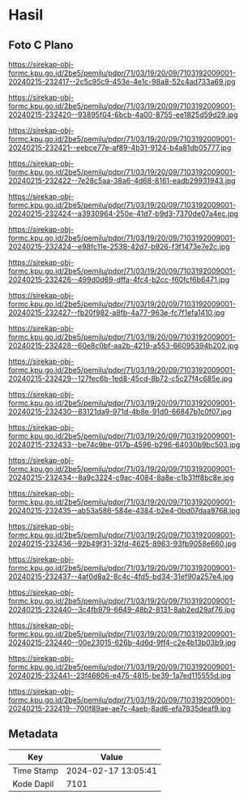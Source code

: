 # Hasil

## Foto C Plano

https://sirekap-obj-formc.kpu.go.id/2be5/pemilu/pdpr/71/03/19/20/09/7103192009001-20240215-232417--2c5c95c9-453e-4e1c-98a8-52c4ad733a69.jpg

https://sirekap-obj-formc.kpu.go.id/2be5/pemilu/pdpr/71/03/19/20/09/7103192009001-20240215-232420--93895f04-6bcb-4a00-8755-ee1825d59d29.jpg

https://sirekap-obj-formc.kpu.go.id/2be5/pemilu/pdpr/71/03/19/20/09/7103192009001-20240215-232421--eebce77e-af89-4b31-9124-b4a81db05777.jpg

https://sirekap-obj-formc.kpu.go.id/2be5/pemilu/pdpr/71/03/19/20/09/7103192009001-20240215-232422--7e28c5aa-38a6-4d68-8161-eadb29931943.jpg

https://sirekap-obj-formc.kpu.go.id/2be5/pemilu/pdpr/71/03/19/20/09/7103192009001-20240215-232424--a3930964-250e-41d7-b9d3-7370de07a4ec.jpg

https://sirekap-obj-formc.kpu.go.id/2be5/pemilu/pdpr/71/03/19/20/09/7103192009001-20240215-232424--e98fc11e-2538-42d7-b926-f3f1473e7e2c.jpg

https://sirekap-obj-formc.kpu.go.id/2be5/pemilu/pdpr/71/03/19/20/09/7103192009001-20240215-232426--499d0d69-dffa-4fc4-b2cc-f60fcf6b6471.jpg

https://sirekap-obj-formc.kpu.go.id/2be5/pemilu/pdpr/71/03/19/20/09/7103192009001-20240215-232427--fb20f982-a8fb-4a77-963e-fc7f1efa1410.jpg

https://sirekap-obj-formc.kpu.go.id/2be5/pemilu/pdpr/71/03/19/20/09/7103192009001-20240215-232428--60e8c0bf-aa2b-4219-a553-66095394b202.jpg

https://sirekap-obj-formc.kpu.go.id/2be5/pemilu/pdpr/71/03/19/20/09/7103192009001-20240215-232429--127fec6b-1ed8-45cd-8b72-c5c27f4c685e.jpg

https://sirekap-obj-formc.kpu.go.id/2be5/pemilu/pdpr/71/03/19/20/09/7103192009001-20240215-232430--83121da9-971d-4b8e-91d0-66847b1c0f07.jpg

https://sirekap-obj-formc.kpu.go.id/2be5/pemilu/pdpr/71/03/19/20/09/7103192009001-20240215-232433--be74c9be-017b-4596-b296-64030b9bc503.jpg

https://sirekap-obj-formc.kpu.go.id/2be5/pemilu/pdpr/71/03/19/20/09/7103192009001-20240215-232434--8a9c3224-c9ac-4084-8a8e-c1b31ff8bc8e.jpg

https://sirekap-obj-formc.kpu.go.id/2be5/pemilu/pdpr/71/03/19/20/09/7103192009001-20240215-232435--ab53a586-584e-4384-b2e4-0bd07daa9768.jpg

https://sirekap-obj-formc.kpu.go.id/2be5/pemilu/pdpr/71/03/19/20/09/7103192009001-20240215-232436--92b49f31-32fd-4625-8963-93fb9058e660.jpg

https://sirekap-obj-formc.kpu.go.id/2be5/pemilu/pdpr/71/03/19/20/09/7103192009001-20240215-232437--4af0d8a2-8c4c-4fd5-bd34-31ef90a257e4.jpg

https://sirekap-obj-formc.kpu.go.id/2be5/pemilu/pdpr/71/03/19/20/09/7103192009001-20240215-232440--3c4fb979-6649-48b2-8131-8ab2ed29af76.jpg

https://sirekap-obj-formc.kpu.go.id/2be5/pemilu/pdpr/71/03/19/20/09/7103192009001-20240215-232440--00e23015-626b-4d6d-9ff4-c2e4b13b03b9.jpg

https://sirekap-obj-formc.kpu.go.id/2be5/pemilu/pdpr/71/03/19/20/09/7103192009001-20240215-232441--23f46806-e475-4815-be39-1a7ed115555d.jpg

https://sirekap-obj-formc.kpu.go.id/2be5/pemilu/pdpr/71/03/19/20/09/7103192009001-20240215-232419--700f89ae-ae7c-4aeb-8ad6-efa7835deaf9.jpg


## Metadata

| Key        | Value               |
| ---------- | ------------------- |
| Time Stamp | 2024-02-17 13:05:41 |
| Kode Dapil | 7101                |



